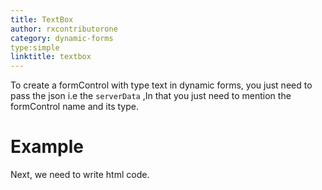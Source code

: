 ```yaml
---
title: TextBox
author: rxcontributorone
category: dynamic-forms
type:simple
linktitle: textbox
---
```


To create a formControl with type text in dynamic forms, you just need to pass the json i.e the `serverData` ,In that you just need to mention the formControl name and its type. 

<div component="app-code" key="Textbox-serverdata-component"></div> 

# Example

<div component="app-code" key="Textbox-complete-component"></div> 
Next, we need to write html code.
<div component="app-code" key="Textbox-complete-html"></div> 
<div component="app-example-runner" ref-component="app-textbox-complete"></div>